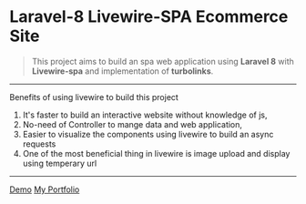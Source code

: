 # Laravel-8 Livewire-SPA Ecommerce Site

> This project aims to build an spa web application using **Laravel 8** with **Livewire-spa** and implementation of **turbolinks**.

---

Benefits of using livewire to build this project

1. It's faster to build an interactive website without knowledge of js,
2. No-need of Controller to mange data and web application,
3. Easier to visualize the components using livewire to build an async requests
4. One of the most beneficial thing in livewire is image upload and display using temperary url

---

[Demo](www.anupshrestha.me)
[My Portfolio](www.anupshrestha.com)
